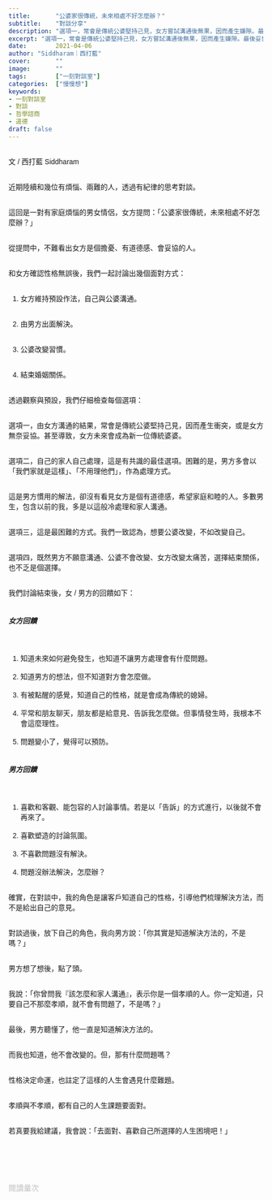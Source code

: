 ```yaml
---
title:       "公婆家很傳統，未來相處不好怎麼辦？"
subtitle:    "對談分享"
description: "選項一，常會是傳統公婆堅持己見，女方嘗試溝通後無果，因而產生嫌隙。最後妥協的，往往是女方。甚至，女方未來會成為新一位傳統婆婆..."
excerpt: "選項一，常會是傳統公婆堅持己見，女方嘗試溝通後無果，因而產生嫌隙。最後妥協的，往往是女方。甚至，女方未來會成為新一位傳統婆婆..."
date:        2021-04-06
author: "Siddharam｜西打藍"
cover:       ""
image:       ""
tags:        ["一刻對談室"]
categories:  ["慢慢想"]
keywords:
- 一刻對談室
- 對談
- 哲學諮商
- 道德
draft: false
---
```


<article style="font-family: 'Noto Sans TC', '微軟正黑體', sans-serif; font-weight: 300;">

<br>文 / 西打藍 Siddharam<br><br>

近期陸續和幾位有煩惱、兩難的人，透過有紀律的思考對談。<br><br>

這回是一對有家庭煩惱的男女情侶，女方提問：「公婆家很傳統，未來相處不好怎麼辦？」<br><br>

從提問中，不難看出女方是個擔憂、有道德感、會妥協的人。<br><br>

和女方確認性格無誤後，我們一起討論出幾個面對方式：<br><br>

1. 女方維持預設作法，自己與公婆溝通。<br><br>

2. 由男方出面解決。<br><br>

3. 公婆改變習慣。<br><br>

4. 結束婚姻關係。<br><br>

透過觀察與預設，我們仔細檢查每個選項：<br><br>

選項一，由女方溝通的結果，常會是傳統公婆堅持己見，因而產生衝突，或是女方無奈妥協。甚至導致，女方未來會成為新一位傳統婆婆。<br><br>

選項二，自己的家人自己處理，這是有共識的最佳選項。困難的是，男方多會以「我們家就是這樣」、「不用理他們」，作為處理方式。<br><br>

這是男方慣用的解法，卻沒有看見女方是個有道德感，希望家庭和睦的人。多數男生，包含以前的我，多是以這般冷處理和家人溝通。<br><br>

選項三，這是最困難的方式。我們一致認為，想要公婆改變，不如改變自己。<br><br>

選項四，既然男方不願意溝通、公婆不會改變、女方改變太痛苦，選擇結束關係，也不乏是個選擇。<br><br>

我們討論結束後，女 / 男方的回饋如下：<br><br>

<h5 class="article-h1-color">女方回饋</h5><br>

1. 知道未來如何避免發生，也知道不讓男方處理會有什麼問題。<br><br>
2. 知道男方的想法，但不知道對方會怎麼做。<br><br>
3. 有被點醒的感覺，知道自己的性格，就是會成為傳統的媳婦。<br><br>
4. 平常和朋友聊天，朋友都是給意見、告訴我怎麼做。但事情發生時，我根本不會這麼理性。<br><br>
5. 問題變小了，覺得可以預防。<br><br>

<h5 class="article-h1-color">男方回饋</h5><br>

1. 喜歡和客觀、能包容的人討論事情。若是以「告訴」的方式進行，以後就不會再來了。<br><br>
2. 喜歡塑造的討論氛圍。<br><br>
3. 不喜歡問題沒有解決。<br><br>
4. 問題沒辦法解決，怎麼辦？<br><br>

確實，在對談中，我的角色是讓客戶知道自己的性格，引導他們梳理解決方法，而不是給出自己的意見。<br><br>

對談過後，放下自己的角色，我向男方說：「你其實是知道解決方法的，不是嗎？」<br><br>

男方想了想後，點了頭。<br><br>

我說：「你曾問我『該怎麼和家人溝通』，表示你是一個孝順的人。你一定知道，只要自己不那麼孝順，就不會有問題了，不是嗎？」<br><br>

最後，男方聽懂了，他一直是知道解決方法的。<br><br>

而我也知道，他不會改變的。但，那有什麼問題嗎？<br><br>

性格決定命運，也註定了這樣的人生會遇見什麼難題。<br><br>

孝順與不孝順，都有自己的人生課題要面對。<br><br>

若真要我給建議，我會說：「去面對、喜歡自己所選擇的人生困境吧！」<br><br>



<br><br><br>

</article>

<div style="color: #bfbfbf; font-size: 15px;" id="busuanzi_container_page_pv">
  閱讀量<span id="busuanzi_value_page_pv"></span>次
</div>

<script src="../../js/post.js"></script>




